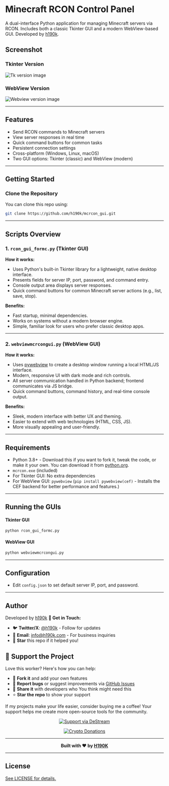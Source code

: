 # Minecraft RCON Control Panel

A dual-interface Python application for managing Minecraft servers via RCON. Includes both a classic Tkinter GUI and a modern WebView-based GUI. Developed by [h190k](https://github.com/h190k).

## Screenshot

### Tkinter Version
![Tk version image ](https://github.com/H190K/h190k.com-repo/blob/main/Screenshot%202025-10-07%20062558.png?raw=true)

### WebView Version
![Webview version image ](https://github.com/H190K/h190k.com-repo/blob/main/Screenshot%202025-10-07%20072535.png?raw=true)

---

## Features
- Send RCON commands to Minecraft servers
- View server responses in real time
- Quick command buttons for common tasks
- Persistent connection settings
- Cross-platform (Windows, Linux, macOS)
- Two GUI options: Tkinter (classic) and WebView (modern)

---

## Getting Started

### Clone the Repository
You can clone this repo using:
```bash
git clone https://github.com/h190k/mcrcon_gui.git
```

---

## Scripts Overview

### 1. `rcon_gui_formc.py` (Tkinter GUI)

**How it works:**
- Uses Python's built-in Tkinter library for a lightweight, native desktop interface.
- Presents fields for server IP, port, password, and command entry.
- Console output area displays server responses.
- Quick command buttons for common Minecraft server actions (e.g., list, save, stop).


**Benefits:**
- Fast startup, minimal dependencies.
- Works on systems without a modern browser engine.
- Simple, familiar look for users who prefer classic desktop apps.

---

### 2. `webviewmcrcongui.py` (WebView GUI)

**How it works:**
- Uses [pywebview](https://pywebview.flowrl.com/) to create a desktop window running a local HTML/JS interface.
- Modern, responsive UI with dark mode and rich controls.
- All server communication handled in Python backend; frontend communicates via JS bridge.
- Quick command buttons, command history, and real-time console output.



**Benefits:**
- Sleek, modern interface with better UX and theming.
- Easier to extend with web technologies (HTML, CSS, JS).
- More visually appealing and user-friendly.

---

## Requirements
- Python 3.8+ - Download this if you want to fork it, tweak the code, or make it your own. You can download it from [python.org](https://www.python.org/downloads/).
- `mcrcon.exe` (included)
- For Tkinter GUI: No extra dependencies
- For WebView GUI: `pywebview` (`pip install pywebview(cef)` - Installs the CEF backend for better performance and features.)

---

## Running the GUIs

#### Tkinter GUI
```bash
python rcon_gui_formc.py
```

#### WebView GUI
```bash
python webviewmcrcongui.py
```

---

## Configuration
- Edit `config.json` to set default server IP, port, and password.

---

## Author
Developed by [h190k](https://github.com/h190k)
**📧 Get in Touch:**
- 🐦 **Twitter/X**: [@h190k](https://twitter.com/h190k) - Follow for updates
- 📧 **Email**: [info@h190k.com](mailto:info@h190k.com) - For business inquiries
- 🌟 **Star** this repo if it helped you!

## 💖 Support the Project

Love this worker? Here's how you can help:

- 🍴 **Fork it** and add your own features
- 🐛 **Report bugs** or suggest improvements via [GitHub Issues](https://github.com/H190K/mcrcon_gui/issues)
- 📢 **Share it** with developers who You think might need this
- ⭐ **Star the repo** to show your support

If my projects make your life easier, consider buying me a coffee! Your support helps me create more open-source tools for the community.

<div align="center">

[![Support via DeStream](https://img.shields.io/badge/🍕_Feed_the_Developer-DeStream-FF6B6B?style=for-the-badge)](https://destream.net/live/H190K/donate)

[![Crypto Donations](https://img.shields.io/badge/Crypto_Donations-NOWPayments-9B59B6?style=for-the-badge&logo=bitcoin&logoColor=colored)](https://nowpayments.io/donation?api_key=J0QACAH-BTH4F4F-QDXM4ZS-RCA58BH)

</div>

---

<div align="center">

**Built with ❤️ by [H190K](https://github.com/H190K)**



</div>

---

## License
[See LICENSE for details.](LICENSE)